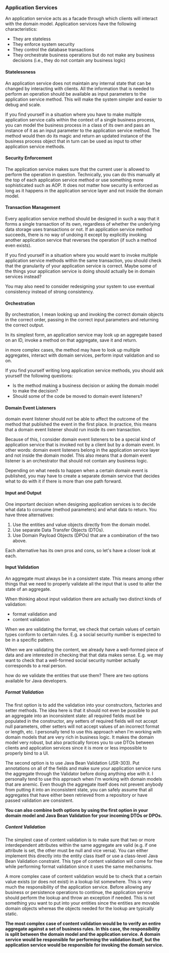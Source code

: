 ### Application Services

An application service acts as a facade through which clients will interact with the domain model. Application services have the following characteristics:

- They are stateless
- They enforce system security
- They control the database transactions
- They orchestrate business operations but do not make any business decisions (i.e., they do not contain any business logic)


####  Statelessness

An application service does not maintain any internal state that can be changed by interacting with clients. All the information that is needed to perform an operation should be available as input parameters to the application service method. This will make the system simpler and easier to debug and scale.

If you find yourself in a situation where you have to make multiple application service calls within the context of a single business process, you can model the business process in a class of its own and pass an instance of it as an input parameter to the application service method. The method would then do its magic and return an updated instance of the business process object that in turn can be used as input to other application service methods.

#### Security Enforcement 

The application service makes sure that the current user is allowed to perform the operation in question. Technically, you can do this manually at the top of each application service method or use something more sophisticated such as AOP. It does not matter how security is enforced as long as it happens in the application service layer and not inside the domain model. 

#### Transaction Management 

Every application service method should be designed in such a way that it forms a single transaction of its own, regardless of whether the underlying data storage uses transactions or not. If an application service method succeeds, there is no way of undoing it except by explicitly invoking another application service that reverses the operation (if such a method even exists).

If you find yourself in a situation where you would want to invoke multiple application service methods within the same transaction, you should check that the granularity of your application service is correct. Maybe some of the things your application service is doing should actually be in domain services instead?

You may also need to consider redesigning your system to use eventual consistency instead of strong consistency.

####  Orchestration

By orchestration, I mean looking up and invoking the correct domain objects in the correct order, passing in the correct input parameters and returning the correct output. 

In its simplest form, an application service may look up an aggregate based on an ID, invoke a method on that aggregate, save it and return. 

in more complex cases, the method may have to look up multiple aggregates, interact with domain services, perform input validation and so on.

If you find yourself writing long application service methods, you should ask yourself the following questions:

- Is the method making a business decision or asking the domain model to make the decision?
- Should some of the code be moved to domain event listeners?

#### Domain Event Listeners

domain event listener should not be able to affect the outcome of the method that published the event in the first place. In practice, this means that a domain event listener should run inside its own transaction.

Because of this, I consider domain event listeners to be a special kind of application service that is invoked not by a client but by a domain event. In other words: domain event listeners belong in the application service layer and not inside the domain model. This also means that a domain event listener is an orchestrator that should not contain any business logic.

Depending on what needs to happen when a certain domain event is published, you may have to create a separate domain service that decides what to do with it if there is more than one path forward.

#### Input and Output 

One important decision when designing application services is to decide what data to consume (method parameters) and what data to return. You have three alternatives:

1. Use the entities and value objects directly from the domain model.
2. Use separate Data Transfer Objects (DTOs).
3. Use Domain Payload Objects (DPOs) that are a combination of the two above.

Each alternative has its own pros and cons, so let's have a closer look at each.

#### Input Validation

An aggregate must always be in a consistent state. This means among other things that we need to properly validate all the input that is used to alter the state of an aggregate.

When thinking about input validation there are actually two distinct kinds of validation: 

- format validation and 
- content validation
  
When we are validating the format, we check that certain values of certain types conform to certain rules. E.g. a social security number is expected to be in a specific pattern. 

When we are validating the content, we already have a well-formed piece of data and are interested in checking that that data makes sense. E.g. we may want to check that a well-formed social security number actually corresponds to a real person.

how do we validate the entities that use them? There are two options available for Java developers.

#####  Format Validation 

The first option is to add the validation into your constructors, factories and setter methods. The idea here is that it should not even be possible to put an aggregate into an inconsistent state: all required fields must be populated in the constructor, any setters of required fields will not accept null parameters, other setters will not accept values of an incorrect format or length, etc. I personally tend to use this approach when I'm working with domain models that are very rich in business logic. It makes the domain model very robust, but also practically forces you to use DTOs between clients and application services since it is more or less impossible to properly bind to a UI.

The second option is to use Java Bean Validation (JSR-303). Put annotations on all of the fields and make sure your application service runs the aggregate through the Validator before doing anything else with it. I personally tend to use this approach when I'm working with domain models that are anemic. Even though the aggregate itself does not prevent anybody from putting it into an inconsistent state, you can safely assume that all aggregates that have either been retrieved from a repository or have passed validation are consistent.

**You can also combine both options by using the first option in your domain model and Java Bean Validation for your incoming DTOs or DPOs.**

##### Content Validation 

The simplest case of content validation is to make sure that two or more interdependent attributes within the same aggregate are valid (e.g. if one attribute is set, the other must be null and vice versa). You can either implement this directly into the entity class itself or use a class-level Java Bean Validation constraint. This type of content validation will come for free while performing format validation since it uses the same mechanisms.

A more complex case of content validation would be to check that a certain value exists (or does not exist) in a lookup list somewhere. This is very much the responsibility of the application service. Before allowing any business or persistence operations to continue, the application service should perform the lookup and throw an exception if needed. This is not something you want to put into your entities since the entities are movable domain objects whereas the objects needed for the lookup are typically static.

**The most complex case of content validation would be to verify an entire aggregate against a set of business rules. In this case, the responsibility is split between the domain model and the application service. A domain service would be responsible for performing the validation itself, but the application service would be responsible for invoking the domain service.**
